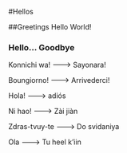 #Hellos

##Greetings
Hello World!

### Hello...		Goodbye
Konnichi wa! ---> 	Sayonara!

Boungiorno! ---> 	Arrivederci!

Hola! ---> 			adiós

Ni hao! ---> 		Zài jiàn

Zdras-tvuy-te ---> 	Do svidaniya

Ola --->			Tu heel k’iin
